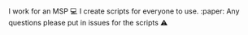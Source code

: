 I work for an MSP :computer:
I create scripts for everyone to use. :paper:
Any questions please put in issues for the scripts :warning: